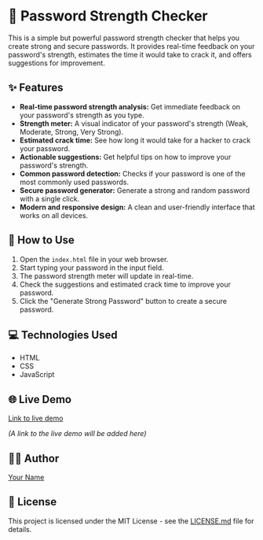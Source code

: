 # 🔐 Password Strength Checker

This is a simple but powerful password strength checker that helps you create strong and secure passwords. It provides real-time feedback on your password's strength, estimates the time it would take to crack it, and offers suggestions for improvement.

## ✨ Features

*   **Real-time password strength analysis:** Get immediate feedback on your password's strength as you type.
*   **Strength meter:** A visual indicator of your password's strength (Weak, Moderate, Strong, Very Strong).
*   **Estimated crack time:** See how long it would take for a hacker to crack your password.
*   **Actionable suggestions:** Get helpful tips on how to improve your password's strength.
*   **Common password detection:** Checks if your password is one of the most commonly used passwords.
*   **Secure password generator:** Generate a strong and random password with a single click.
*   **Modern and responsive design:** A clean and user-friendly interface that works on all devices.

## 🚀 How to Use

1.  Open the `index.html` file in your web browser.
2.  Start typing your password in the input field.
3.  The password strength meter will update in real-time.
4.  Check the suggestions and estimated crack time to improve your password.
5.  Click the "Generate Strong Password" button to create a secure password.

## 💻 Technologies Used

*   HTML
*   CSS
*   JavaScript

## 🌐 Live Demo

[Link to live demo](placeholder.com)

*(A link to the live demo will be added here)*

## 👨‍💻 Author

[Your Name](https://your-website.com)

## 📄 License

This project is licensed under the MIT License - see the [LICENSE.md](LICENSE.md) file for details.
